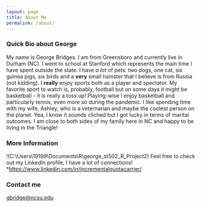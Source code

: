 ```yaml
---
layout: page
title: About Me
permalink: /about/
---
```

### Quick Bio about George
My name is George Bridges. I am from Greensboro and currently live in Durham (NC). I went to school at Stanford which represents the main time I have spent outside the state. I have *a lot* of pets: two dogs, one cat, six guinea pigs, six birds and a **very** small hamster that I believe is from Russia (not kidding). I **really** enjoy sports both as a player and spectator. My favorite sport to watch is, probably, football but on some days it might be basketball - it is really a toss up! Playing-wise I enjoy basketball and particularly tennis, even more so during the pandemic. I like spending time with my wife, Ashley, who is a veternarian and maybe the coolest person on the planet. Yea, I know it sounds cliched but I got lucky in terms of marital outcomes. I am close to both sides of my family here in NC and happy to be living in the Triangle!



### More Information
!(C:\Users\19199\Documents\R\george_st502_R_Project2)
Feel free to check out my LinkedIn profile, I have a lot of connections!
*<https://www.linkedin.com/in/incrementalquotacarrier/>

### Contact me

[gbridge@ncsu.edu](mailto:gbridge@ncsu.edu)
